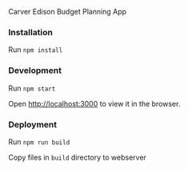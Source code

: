 Carver Edison Budget Planning App

### Installation
Run `npm install`

### Development

Run `npm start`

Open [http://localhost:3000](http://localhost:3000) to view it in the browser.

### Deployment

Run `npm run build`

Copy files in `build` directory to webserver